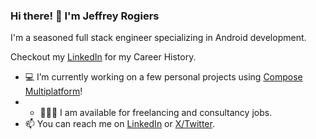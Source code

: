 ### Hi there! 👋 I'm Jeffrey Rogiers

I'm a seasoned full stack engineer specializing in Android development.

Checkout my [LinkedIn](https://www.linkedin.com/in/jeffreyrr/) for my Career History.

- 💻 I’m currently working on a few personal projects using [Compose Multiplatform](https://github.com/JetBrains/compose-multiplatform)!
- - 👨🏻‍💻 I am available for freelancing and consultancy jobs.
- 📫 You can reach me on [LinkedIn](https://www.linkedin.com/in/jeffreyrr/) or [X/Twitter](https://x.com/jeffreyrr).

<!--
**jeffreyrr/jeffreyrr** is a ✨ _special_ ✨ repository because its `README.md` (this file) appears on your GitHub profile.

Here are some ideas to get you started:

- 🔭 I’m currently working on ...
- 🌱 I’m currently learning ...
- 👯 I’m looking to collaborate on ...
- 🤔 I’m looking for help with ...
- 💬 Ask me about ...
- 📫 How to reach me: ...
- 😄 Pronouns: ...
- ⚡ Fun fact: ...
-->
